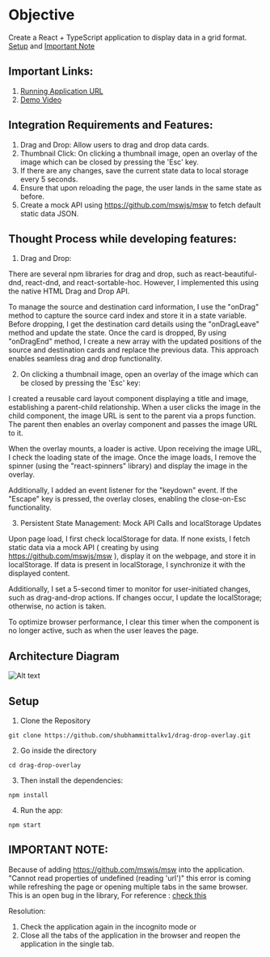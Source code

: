 # Objective
Create a React + TypeScript application to display data in a grid format. [Setup](https://github.com/shubhammittalkv1/drag-drop-overlay?tab=readme-ov-file#setup) and [Important Note](https://github.com/shubhammittalkv1/drag-drop-overlay?tab=readme-ov-file#important-note)


## Important Links:

1. [Running Application URL](https://drag-drop-overlay.vercel.app/)
2. [Demo Video](https://www.loom.com/share/f6a2ed696db245e09e18677f6c27bed1?sid=7b7a2c77-cb3b-4d1b-aee1-29e74d364256)
## Integration Requirements and Features:

1. Drag and Drop: Allow users to drag and drop data cards.
2. Thumbnail Click: On clicking a thumbnail image, open an overlay of the image which can be closed by pressing the 'Esc' key.
3. If there are any changes, save the current state data to local storage every 5 seconds.
4. Ensure that upon reloading the page, the user lands in the same state as before.
5. Create a mock API using  https://github.com/mswjs/msw  to fetch default static data JSON.

## Thought Process while developing features:

1. Drag and Drop:

There are several npm libraries for drag and drop, such as react-beautiful-dnd, react-dnd, and react-sortable-hoc. However, I implemented this using the native HTML Drag and Drop API.

To manage the source and destination card information, I use the "onDrag" method to capture the source card index and store it in a state variable. Before dropping, I get the destination card details using the "onDragLeave" method and update the state. Once the card is dropped, By using "onDragEnd" method, I create a new array with the updated positions of the source and destination cards and replace the previous data. This approach enables seamless drag and drop functionality.

2. On clicking a thumbnail image, open an overlay of the image which can be closed by pressing the 'Esc' key:

I created a reusable card layout component displaying a title and image, establishing a parent-child relationship. When a user clicks the image in the child component, the image URL is sent to the parent via a props function. The parent then enables an overlay component and passes the image URL to it.

When the overlay mounts, a loader is active. Upon receiving the image URL, I check the loading state of the image. Once the image loads, I remove the spinner (using the "react-spinners" library) and display the image in the overlay.

Additionally, I added an event listener for the "keydown" event. If the "Escape" key is pressed, the overlay closes, enabling the close-on-Esc functionality.

3. Persistent State Management: Mock API Calls and localStorage Updates

Upon page load, I first check localStorage for data. If none exists, I fetch static data via a mock API ( creating by using https://github.com/mswjs/msw ), display it on the webpage, and store it in localStorage. If data is present in localStorage, I synchronize it with the displayed content.

Additionally, I set a 5-second timer to monitor for user-initiated changes, such as drag-and-drop actions. If changes occur, I update the localStorage; otherwise, no action is taken.

To optimize browser performance, I clear this timer when the component is no longer active, such as when the user leaves the page.

## Architecture Diagram

![Alt text](https://res.cloudinary.com/dankrz15s/image/upload/v1720361389/zania-assignment/architecture_zhmqxz.jpg)
## Setup

1. Clone the Repository
```
git clone https://github.com/shubhammittalkv1/drag-drop-overlay.git
```
2. Go inside the directory
```
cd drag-drop-overlay
```
3. Then install the dependencies:
```
npm install
```
4. Run the app:
```
npm start
```

## IMPORTANT NOTE:

Because of adding https://github.com/mswjs/msw into the application. "Cannot read properties of undefined (reading 'url')" this error is coming while refreshing the page or opening multiple tabs in the same browser. This is an open bug in the library, For reference : [check this](https://github.com/mswjs/msw/issues/2146)

Resolution:
1. Check the application again in the incognito mode or
2. Close all the tabs of the application in the browser and reopen the application in the single tab.